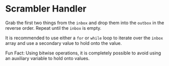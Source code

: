 # Scrambler Handler

Grab the first two things from the `inbox` and drop them into the `outbox` in the reverse order. Repeat until the `inbox` is empty. 

It is recommended to use either a `for` or `while` loop to iterate over the `inbox` 
array and use a secondary value to hold onto the value. 

Fun Fact: Using bitwise operations, it is completely possible to avoid using an auxiliary variable
to hold onto values. 
